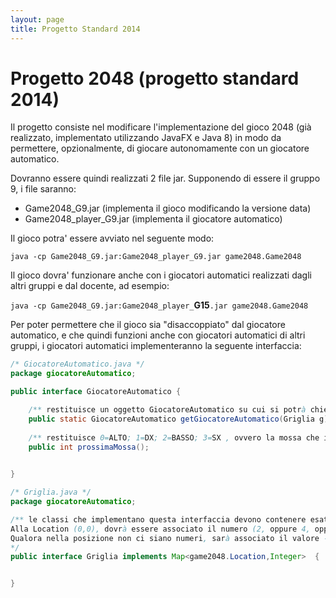 ```yaml
---
layout: page
title: Progetto Standard 2014
---
```


Progetto 2048 (progetto standard 2014)
======================================

Il progetto consiste nel modificare l'implementazione del gioco 2048 (già realizzato, implementato utilizzando JavaFX e Java 8) in modo da permettere, opzionalmente, di giocare autonomamente con un giocatore automatico.

Dovranno essere quindi realizzati 2 file jar. Supponendo di essere il gruppo 9, i file saranno:

 - Game2048_G9.jar (implementa il gioco modificando la versione data)
 - Game2048_player_G9.jar (implementa il giocatore automatico)



Il gioco potra' essere avviato nel seguente modo:

`java -cp Game2048_G9.jar:Game2048_player_G9.jar game2048.Game2048`




Il gioco dovra' funzionare anche con i giocatori automatici realizzati dagli altri gruppi e dal docente, ad esempio:

`java -cp Game2048_G9.jar:Game2048_player_`**G15**`.jar game2048.Game2048`



Per poter permettere che il gioco sia "disaccoppiato" dal giocatore automatico, e che quindi funzioni anche con giocatori automatici di altri gruppi, i giocatori automatici implementeranno la seguente interfaccia:

```java
/* GiocatoreAutomatico.java */
package giocatoreAutomatico;

public interface GiocatoreAutomatico {

    /** restituisce un oggetto GiocatoreAutomatico su cui si potrà chiedere che mosse fare.  */
    public static GiocatoreAutomatico getGiocatoreAutomatico(Griglia g);
    
    /** restituisce 0=ALTO; 1=DX; 2=BASSO; 3=SX , ovvero la mossa che il giocatore automatico intende fare*/
    public int prossimaMossa();
    

}

/* Griglia.java */
package giocatoreAutomatico;

/** le classi che implementano questa interfaccia devono contenere esattamente 16 chiavi.
Alla Location (0,0), dovrà essere associato il numero (2, oppure 4, oppure 8, ...) associato a quella casella.
Qualora nella posizione non ci siano numeri, sarà associato il valore -1
*/
public interface Griglia implements Map<game2048.Location,Integer>  {


}


```
